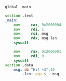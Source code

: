 ```asm
global _main

section .text
_main:
    mov     rax, 0x2000004
    mov     rdi, 1
    mov     rsi, msg
    mov     rdx, msg.len
    syscall

    mov     rax, 0x2000001
    mov     rdi, 0
    syscall
section .data
    msg: db "Hi! <3",10
        .len: equ $ - msg
```

<!--
**armandosalazar/armandosalazar** is a ✨ _special_ ✨ repository because its `README.md` (this file) appears on your GitHub profile.

Here are some ideas to get you started:

- 🔭 I’m currently working on ...
- 🌱 I’m currently learning ...
- 👯 I’m looking to collaborate on ...
- 🤔 I’m looking for help with ...
- 💬 Ask me about ...
- 📫 How to reach me: ...
- 😄 Pronouns: ...
- ⚡ Fun fact: ...
-->
